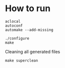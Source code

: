 # How to run

```
aclocal
autoconf
automake --add-missing
```
```
./configure
make
```

Cleaning all generated files
```
make superclean
```
